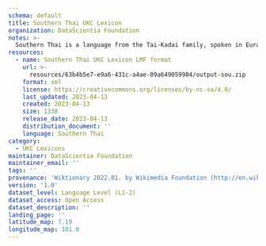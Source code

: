```yaml
---
schema: default
title: Southern Thai UKC Lexicon
organization: DataScientia Foundation
notes: >-
  Southern Thai is a language from the Tai-Kadai family, spoken in Eurasia. The UKC Lexicon of Southern Thai is represented as a lexico-semantic network. It consists of words, word senses, synsets, as well as sense-level and synset-level relationships.
resources:
  - name: Southern Thai UKC Lexicon LMF format
    url: >-
      resources/63b4b5e7-e9a6-431c-a4ae-09a649059904/output-sou.zip
    format: xml
    license: https://creativecommons.org/licenses/by-nc-sa/4.0/
    last_updated: 2023-04-13
    created: 2023-04-13
    size: 1338
    release_date: 2023-04-13
    distribution_document: ''
    language: Southern Thai
category:
  - UKC Lexicons
maintainer: DataScientia Foundation
maintainer_email: ''
tags: ''
provenance: 'Wiktionary 2022.01. by Wikimedia Foundation (http://en.wiktionary.org); Princeton WordNet 2.1 by Princeton University (https://wordnet.princeton.edu)'
version: '1.0'
dataset_level: Language Level (L1-2)
dataset_access: Open Access
dataset_description: ''
landing_page: ''
latitude_map: 7.19
longitude_map: 101.0
---
```

